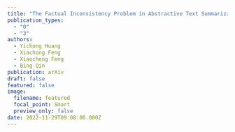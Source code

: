 ```yaml
---
title: "The Factual Inconsistency Problem in Abstractive Text Summarization: A Survey"
publication_types:
  - "0"
  - "3"
authors:
  - Yichong Huang
  - Xiachong Feng
  - Xiaocheng Feng
  - Bing Qin
publication: arXiv
draft: false
featured: false
image:
  filename: featured
  focal_point: Smart
  preview_only: false
date: 2022-11-29T09:08:00.000Z
---
```

